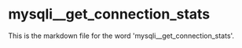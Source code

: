 # mysqli__get_connection_stats

This is the markdown file for the word 'mysqli__get_connection_stats'.
